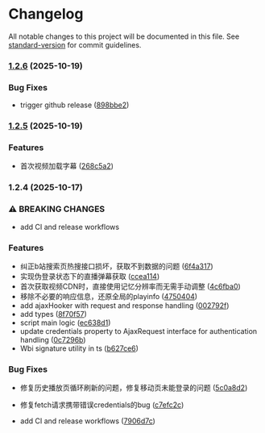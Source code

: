 # Changelog

All notable changes to this project will be documented in this file. See [standard-version](https://github.com/conventional-changelog/standard-version) for commit guidelines.

### [1.2.6](https://github.com/vruses/bili-api-interceptor/compare/v1.2.5...v1.2.6) (2025-10-19)


### Bug Fixes

* trigger github release ([898bbe2](https://github.com/vruses/bili-api-interceptor/commit/898bbe2e4ad98eacf67a99d21b28889e0854ec54))

### [1.2.5](https://github.com/vruses/bili-api-interceptor/compare/v1.2.4...v1.2.5) (2025-10-19)


### Features

* 首次视频加载字幕 ([268c5a2](https://github.com/vruses/bili-api-interceptor/commit/268c5a2283d135b1b5071a890284c3e8d551560b))

### 1.2.4 (2025-10-17)


### ⚠ BREAKING CHANGES

* add CI and release workflows

### Features

* 纠正b站搜索页热搜接口损坏，获取不到数据的问题 ([6f4a317](https://github.com/vruses/bili-api-interceptor/commit/6f4a317d7e9dbd76840684e913dcef8426d0fcfa))
* 实现伪登录状态下的直播弹幕获取 ([ccea114](https://github.com/vruses/bili-api-interceptor/commit/ccea114da5d87d2d940c0d8cd6c6b967b95e49af))
* 首次获取视频CDN时，直接使用记忆分辨率而无需手动调整 ([4c6fba0](https://github.com/vruses/bili-api-interceptor/commit/4c6fba00a6c1704303bf0276e079411128bf12fa))
* 移除不必要的响应信息，还原全局的playinfo ([4750404](https://github.com/vruses/bili-api-interceptor/commit/4750404dcfc2393ef75af4def7f66660d689c1fd))
* add ajaxHooker with request and response handling ([002792f](https://github.com/vruses/bili-api-interceptor/commit/002792f79328ee0ba846286709ad9f5bd17370ec))
* add types ([8f70f57](https://github.com/vruses/bili-api-interceptor/commit/8f70f5736118444d0b1f01e3e28b9e88b212e7fa))
* script main logic ([ec638d1](https://github.com/vruses/bili-api-interceptor/commit/ec638d189d0c1adbe3970cded9827bfe8db76652))
* update credentials property to AjaxRequest interface for authentication handling ([0c7296b](https://github.com/vruses/bili-api-interceptor/commit/0c7296b9a856ce599a65dae4fd216969f923f7d0))
* Wbi signature utility in ts ([b627ce6](https://github.com/vruses/bili-api-interceptor/commit/b627ce672ca800e82735389d37cf042ae01d79d7))


### Bug Fixes

* 修复历史播放页循环刷新的问题，修复移动页未能登录的问题 ([5c0a8d2](https://github.com/vruses/bili-api-interceptor/commit/5c0a8d22e8f3bab7225b57d32ecdc0038c257f62))
* 修复fetch请求携带错误credentials的bug ([c7efc2c](https://github.com/vruses/bili-api-interceptor/commit/c7efc2c4f5df5ca892c7cc0787ea05a8f1a8519e))


* add CI and release workflows ([7906d7c](https://github.com/vruses/bili-api-interceptor/commit/7906d7c18f19f2b20516530c2e5258f11771486e))
